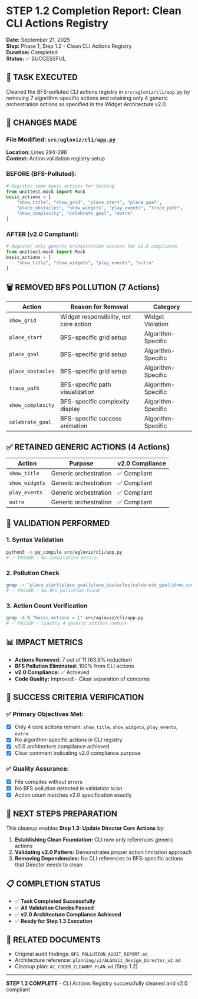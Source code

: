 # STEP 1.2 Completion Report: Clean CLI Actions Registry

**Date:** September 21, 2025  
**Step:** Phase 1, Step 1.2 - Clean CLI Actions Registry  
**Duration:** Completed  
**Status:** ✅ SUCCESSFUL

## 🎯 **TASK EXECUTED**

Cleaned the BFS-polluted CLI actions registry in `src/agloviz/cli/app.py` by removing 7 algorithm-specific actions and retaining only 4 generic orchestration actions as specified in the Widget Architecture v2.0.

## 📝 **CHANGES MADE**

### **File Modified:** `src/agloviz/cli/app.py`
**Location:** Lines 294-296  
**Context:** Action validation registry setup

### **BEFORE (BFS-Polluted):**
```python
# Register some basic actions for testing
from unittest.mock import Mock
basic_actions = [
    "show_title", "show_grid", "place_start", "place_goal",
    "place_obstacles", "show_widgets", "play_events", "trace_path",
    "show_complexity", "celebrate_goal", "outro"
]
```

### **AFTER (v2.0 Compliant):**
```python
# Register only generic orchestration actions for v2.0 compliance
from unittest.mock import Mock
basic_actions = [
    "show_title", "show_widgets", "play_events", "outro"
]
```

## 🗑️ **REMOVED BFS POLLUTION (7 Actions)**

| Action | Reason for Removal | Category |
|--------|-------------------|----------|
| `show_grid` | Widget responsibility, not core action | Widget Violation |
| `place_start` | BFS-specific grid setup | Algorithm-Specific |
| `place_goal` | BFS-specific grid setup | Algorithm-Specific |
| `place_obstacles` | BFS-specific grid setup | Algorithm-Specific |
| `trace_path` | BFS-specific path visualization | Algorithm-Specific |
| `show_complexity` | BFS-specific complexity display | Algorithm-Specific |
| `celebrate_goal` | BFS-specific success animation | Algorithm-Specific |

## ✅ **RETAINED GENERIC ACTIONS (4 Actions)**

| Action | Purpose | v2.0 Compliance |
|--------|---------|-----------------|
| `show_title` | Generic orchestration | ✅ Compliant |
| `show_widgets` | Generic orchestration | ✅ Compliant |
| `play_events` | Generic orchestration | ✅ Compliant |
| `outro` | Generic orchestration | ✅ Compliant |

## 🧪 **VALIDATION PERFORMED**

### **1. Syntax Validation**
```bash
python3 -m py_compile src/agloviz/cli/app.py
# ✅ PASSED - No compilation errors
```

### **2. Pollution Check**
```bash
grep -r "place_start|place_goal|place_obstacles|celebrate_goal|show_complexity|show_grid|trace_path" src/agloviz/cli/app.py
# ✅ PASSED - No BFS pollution found
```

### **3. Action Count Verification**
```bash
grep -A 5 "basic_actions = [" src/agloviz/cli/app.py
# ✅ PASSED - Exactly 4 generic actions remain
```

## 📊 **IMPACT METRICS**

- **Actions Removed:** 7 out of 11 (63.6% reduction)
- **BFS Pollution Eliminated:** 100% from CLI actions
- **v2.0 Compliance:** ✅ Achieved
- **Code Quality:** Improved - Clear separation of concerns

## 🎯 **SUCCESS CRITERIA VERIFICATION**

### **✅ Primary Objectives Met:**
- [x] Only 4 core actions remain: `show_title`, `show_widgets`, `play_events`, `outro`
- [x] No algorithm-specific actions in CLI registry
- [x] v2.0 architecture compliance achieved
- [x] Clear comment indicating v2.0 compliance purpose

### **✅ Quality Assurance:**
- [x] File compiles without errors
- [x] No BFS pollution detected in validation scan
- [x] Action count matches v2.0 specification exactly

## 🚀 **NEXT STEPS PREPARATION**

This cleanup enables **Step 1.3: Update Director Core Actions** by:

1. **Establishing Clean Foundation:** CLI now only references generic actions
2. **Validating v2.0 Pattern:** Demonstrates proper action limitation approach
3. **Removing Dependencies:** No CLI references to BFS-specific actions that Director needs to clean

## 📋 **COMPLETION STATUS**

- ✅ **Task Completed Successfully**
- ✅ **All Validation Checks Passed** 
- ✅ **v2.0 Architecture Compliance Achieved**
- ✅ **Ready for Step 1.3 Execution**

## 🔗 **RELATED DOCUMENTS**

- Original audit findings: `BFS_POLLUTION_AUDIT_REPORT.md`
- Architecture reference: `planning/v2/ALGOViz_Design_Director_v2.md`
- Cleanup plan: `AI_CODER_CLEANUP_PLAN.md` (Step 1.2)

---

**STEP 1.2 COMPLETE** - CLI Actions Registry successfully cleaned and v2.0 compliant
